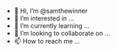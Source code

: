 - 👋 Hi, I’m @samthewinner
- 👀 I’m interested in ...
- 🌱 I’m currently learning ...
- 💞️ I’m looking to collaborate on ...
- 📫 How to reach me ...

<!---
samthewinner/samthewinner is a ✨ special ✨ repository because its `README.md` (this file) appears on your GitHub profile.
You can click the Preview link to take a look at your changes.
--->
